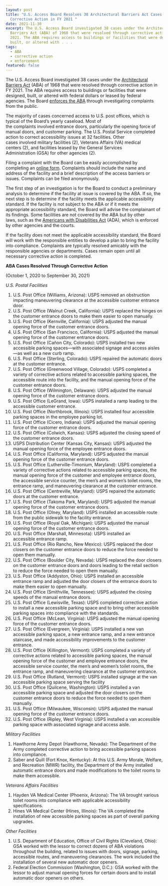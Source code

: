 ```yaml
---
layout: post
title: "U.S. Access Board Resolves 38 Architectural Barriers Act Cases Through
  Corrective Action in FY 2021 "
date: 2021-11-30
excerpt: The U.S. Access Board investigated 38 cases under the Architectural
  Barriers Act (ABA) of 1968 that were resolved through corrective action in FY
  2021. The ABA requires access to buildings or facilities that were designed,
  built, or altered with . . .
tags:
  - ABA
  - corrective action
  - enforcement
featured: false
---
```

The U.S. Access Board investigated 38 cases under the [Architectural Barriers Act](https://www.access-board.gov/aba/) (ABA) of 1968 that were resolved through corrective action in FY 2021. The ABA requires access to buildings or facilities that were designed, built, or altered with federal dollars or leased by federal agencies. The Board [enforces the ABA](https://www.access-board.gov/enforcement/) through investigating complaints from the public. 

The majority of cases concerned access to U.S. post offices, which is typical of the Board’s yearly caseload. Most of the complaints involved entrance doors, particularly the opening force of manual doors, and customer parking. The U.S. Postal Service completed action to correct accessibility issues at 32 facilities. Other cases involved military facilities (2), Veterans Affairs (VA) medical centers (2), and facilities leased by the General Services Administration (GSA) for other agencies (2).   

Filing a complaint with the Board can be easily accomplished by completing an [online form](https://www.access-board.gov/enforcement/complaint.html). Complaints should include the name and address of the facility and a brief description of the access barriers or issues. Complaints can be filed anonymously. 

The first step of an investigation is for the Board to conduct a preliminary analysis to determine if the facility at issue is covered by the ABA. If so, the next step is to determine if the facility meets the applicable accessibility standard. If the facility is not subject to the ABA or if it meets the appropriate accessibility standard, the Board will advise the complainant of its findings. Some facilities are not covered by the ABA but by other laws, such as the [Americans with Disabilities Act](https://www.access-board.gov/ada/) (ADA), which is enforced by other agencies and the courts. 

If the facility does not meet the applicable accessibility standard, the Board will work with the responsible entities to develop a plan to bring the facility into compliance. Complaints are typically resolved amicably with the responsible agencies or departments. Cases remain open until all necessary corrective action is completed. 

**ABA Cases Resolved Through Corrective Action** 

(October 1, 2020 to September 30, 2021) 

*U.S. Postal Facilities* 

1. U.S. Post Office (Williams, Arizona): USPS removed an obstruction impacting maneuvering clearance at the accessible customer entrance door.  
2. U.S. Post Office (Walnut Creek, California): USPS replaced the hinges on the customer entrance doors to make them easier to open manually. 
3. U.S. Post Office (Kernville, California): USPS adjusted the manual opening force of the customer entrance doors. 
4. U.S. Post Office (San Francisco, California): USPS adjusted the manual opening force of the customer entrance doors.  
5. U.S. Post Office (Cañon City, Colorado): USPS installed two new accessible parking spaces—with associated signage and access aisles—as well as a new curb ramp. 
6. U.S. Post Office (Sterling, Colorado): USPS repaired the automatic doors at the customer entrance. 
7. U.S. Post Office (Greenwood Village, Colorado): USPS completed a variety of corrective actions related to accessible parking spaces, the accessible route into the facility, and the manual opening force of the customer entrance doors. 
8. U.S. Post Office (Wilmington, Delaware): USPS adjusted the manual opening force of the customer entrance doors. 
9. U.S. Post Office (LeGrand, Iowa): USPS installed a ramp leading to the accessible customer entrance. 
10. U.S. Post Office (Northbrook, Illinois): USPS installed four accessible parking spaces in the employee parking lot. 
11. U.S. Post Office (Cicero, Indiana): USPS adjusted the manual opening force of the customer entrance doors. 
12. U.S. Post Office (Colwich, Kansas): USPS adjusted the closing speed of the customer entrance doors. 
13. USPS Distribution Center (Kansas City, Kansas): USPS adjusted the manual opening force of the employee entrance doors.  
14. U.S. Post Office (California, Maryland): USPS adjusted the manual opening force of the customer entrance doors. 
15. U.S. Post Office (Lutherville-Timonium, Maryland): USPS completed a variety of corrective actions related to accessible parking spaces, the manual opening force of the customer and employee entrance doors, the accessible service counter, the men’s and women’s toilet rooms, the entrance ramp, and maneuvering clearance at the customer entrance.  
16. U.S. Post Office (Centreville, Maryland): USPS repaired the automatic doors at the customer entrance.  
17. U.S. Post Office (Takoma Park, Maryland): USPS adjusted the manual opening force of the customer entrance doors. 
18. U.S. Post Office (Olney, Maryland): USPS installed an accessible route from the public sidewalk to the facility entrance.  
19. U.S. Post Office (Royal Oak, Michigan): USPS adjusted the manual opening force of the customer entrance doors. 
20. U.S. Post Office (Marshall, Minnesota): USPS installed an accessible entrance ramp.  
21. U.S. Post Office (Rio Rancho, New Mexico): USPS replaced the door closers on the customer entrance doors to reduce the force needed to open them manually. 
22. U.S. Post Office (Boulder City, Nevada): USPS replaced the door closers on the customer entrance doors and doors leading to the retail section to reduce the force needed to open them manually.  
23. U.S. Post Office (Addyston, Ohio): USPS installed an accessible entrance ramp and adjusted the door closers of the entrance doors to make them easier to open manually. 
24. U.S. Post Office (Smithville, Tennessee): USPS adjusted the closing speeds of the manual entrance doors.  
25. U.S. Post Office (Lewisville, Texas): USPS completed corrective action to install a new accessible parking space and to bring other accessible parking spaces into compliance with the standards. 
26. U.S. Post Office (McLean, Virginia): USPS adjusted the manual opening force of the customer entrance doors. 
27. U.S. Post Office (Evergreen, Virginia): USPS installed a new van accessible parking space, a new entrance ramp, and a new entrance staircase, and made accessibility improvements to the customer entrance.  
28. U.S. Post Office (Killington, Vermont): USPS completed a variety of corrective actions related to accessible parking spaces, the manual opening force of the customer and employee entrance doors, the accessible service counter, the men’s and women’s toilet rooms, the entrance ramp, and maneuvering clearance at the customer entrance. 
29. U.S. Post Office (Rutland, Vermont): USPS installed signage at the van accessible parking space serving the facility 
30. U.S. Post Office (Quilcene, Washington): USPS installed a van accessible parking space and adjusted the door closers on the customer entrance doors to reduce the force needed to open them manually.  
31. U.S. Post Office (Milwaukee, Wisconsin): USPS adjusted the manual opening force of the customer entrance doors. 
32. U.S. Post Office (Ripley, West Virginia): USPS installed a van accessible parking space with associated signage and access aisle. 

*Military Facilities*  

1. Hawthorne Army Depot (Hawthorne, Nevada): The Department of the Army completed corrective action to bring accessible parking spaces into compliance. 
2. Saber and Quill (Fort Knox, Kentucky): At this U.S. Army Morale, Welfare, and Recreation (MWR) facility, the Department of the Army installed automatic entrance doors and made modifications to the toilet rooms to make them accessible.    

*Veterans Affairs Facilities* 

1. Hayden VA Medical Center (Phoenix, Arizona): The VA brought various toilet rooms into compliance with applicable accessibility specifications.  
2. Hines VA Medical Center (Hines, Illinois): The VA completed the installation of new accessible parking spaces as part of overall parking upgrades. 

*Other Facilities* 

1. U.S. Department of Education, Office of Civil Rights (Cleveland, Ohio): GSA worked with the lessor to correct dozens of ABA violations throughout the building, related to issues with doors, signage, parking, accessible routes, and maneuvering clearances. The work included the installation of several new automatic door openers.  
2. Federal Election Commission (Washington, D.C.): GSA worked with the lessor to adjust manual opening forces for certain doors and to install automatic door openers on others.